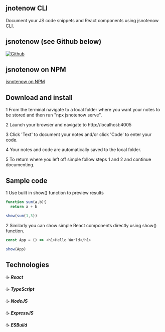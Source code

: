 ## jnotenow CLI

Document your JS code snippets and React components using jsnotenow CLI.

## jsnotenow (see Github below)

<a href="https://github.com/jg00/proj-ts-react-jsnotenow-sg" target="_blank"><img alt="Github" src="https://user-images.githubusercontent.com/43181662/121961184-b2fb4980-cd2c-11eb-9381-87182dca0d32.mp4" title="jsnotenow"/></a>

## jsnotenow on NPM

<a href="https://www.npmjs.com/package/jsnotenow" target="_blank">jsnotenow on NPM</a>

## Download and install

1 From the terminal navigate to a local folder where you want your notes to be stored and then run "npx jsnotenow serve".

2 Launch your browser and navigate to http://localhost:4005

3 Click 'Text' to document your notes and/or click 'Code' to enter your code.

4 Your notes and code are automatically saved to the local folder.

5 To return where you left off simple follow steps 1 and 2 and continue documenting.

## Sample code

1 Use built in show() function to preview results

```Javascript
function sum(a,b){
  return a + b

show(sum(1,3))
```

2 Similarly you can show simple React components directly using show() function.

```Javascript
const App = () => <h1>Hello World</h1>

show(App)
```

## Technologies

:coffee: **_React_**

:coffee: **_TypeScript_**

:coffee: **_NodeJS_**

:coffee: **_ExpressJS_**

:coffee: **_ESBuild_**
